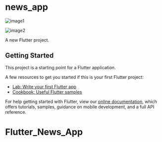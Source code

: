 # news_app
![image1](https://user-images.githubusercontent.com/52343650/95322361-3afd8b00-0851-11eb-836a-13e388ea2ca7.png)

![image2](https://user-images.githubusercontent.com/52343650/95322527-7f892680-0851-11eb-9d98-804e83faf613.png)




A new Flutter project.

## Getting Started

This project is a starting point for a Flutter application.

A few resources to get you started if this is your first Flutter project:

- [Lab: Write your first Flutter app](https://flutter.dev/docs/get-started/codelab)
- [Cookbook: Useful Flutter samples](https://flutter.dev/docs/cookbook)

For help getting started with Flutter, view our
[online documentation](https://flutter.dev/docs), which offers tutorials,
samples, guidance on mobile development, and a full API reference.
# Flutter_News_App

